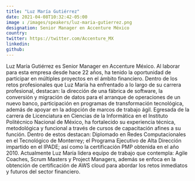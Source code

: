 ```yaml
---
title: "Luz María Gutiérrez"
date: 2021-04-08T10:32:42-05:00
image : /images/speakers/luz-maria-gutierrez.png
designation: Senior Manager en Accenture México
country: 
twitter: https://twitter.com/Accenture_MX 
linkedin: 
github: 
---
```


Luz María Gutiérrez es Senior Manager en Accenture México. Al laborar para esta empresa desde hace 22 años, ha tenido la oportunidad de participar en múltiples proyectos en el ámbito financiero. Dentro de los retos profesionales que Luz María ha enfrentado a lo largo de su carrera profesional, destacan: la dirección de una fábrica de software, la conversión y migración de datos para el arranque de operaciones de un nuevo banco, participación en programas de transformación tecnológica, además de apoyar en la adopción de marcos de trabajo ágil. Egresada de la carrera de Licenciatura en Ciencias de la Informática en el Instituto Politécnico Nacional de México, ha fortalecido su experiencia técnica, metodológica y funcional a través de cursos de capacitación afines a su función. Dentro de estos destacan: Diplomado en Redes Computacionales en el Tecnológico de Monterrey; el Programa Ejecutivo de Alta Dirección impartido en el IPADE; así como la certificación PMP obtenida en el año 2010. Actualmente Luz María lidera equipo de trabajo que contempla: Agile Coaches, Scrum Masters y Project Managers, además se enfoca en la obtención de certificación de AWS cloud para abordar los retos inmediatos y futuros del sector financiero.
